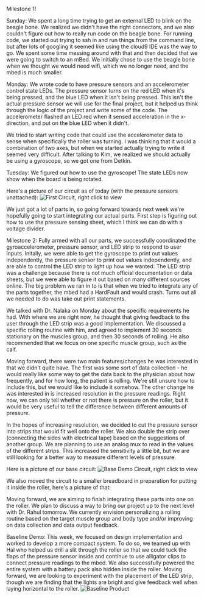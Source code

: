 Milestone 1!

Sunday:
We spent a long time trying to get an external LED to blink on the beagle bone. We realized we didn't have the right connectors, and we also couldn't figure out how to really run code on the beagle bone. For running code, we started out trying to ssh in and run things from the command line, but after lots of googling it seemed like using the cloud9 IDE was the way to go. We spent some time messing around with that and then decided that we were going to switch to an mBed. We initially chose to use the beagle bone when we thought we would need wifi, which we no longer need, and the mbed is much smaller.

Monday:
We wrote code to have pressure sensors and an accelerometer control state LEDs. The pressure sensor turns on the red LED when it's being pressed, and the blue LED when it isn't being pressed. This isn't the actual pressure sensor we will use for the final project, but it helped us think through the logic of the project and write some of the code. The accelerometer flashed an LED red when it sensed acceleration in the x-direction, and put on the blue LED when it didn't.

We tried to start writing code that could use the accelerometer data to sense when specifically the roller was turning. I was thinking that it would a combination of two axes, but when we started actually trying to write it seemed very difficult. After talking to Kim, we realized we should actually be using a gyroscope, so we got one from Detkin.

Tuesday: 
We figured out how to use the gyroscope! The state LEDs now show when the board is being rotated. 

Here's a picture of our circuit as of today (with the pressure sensors unattached):
![First Circuit, right click to view](https://github.com/shannon3297/rainbowRoller/blob/master/assets/milestone1.jpg)

We just got a lot of parts in, so going forward towards next week we're hopefully going to start integrating our actual parts. First step is figuring out how to use the pressure sensing sheet, which I think we can do with a voltage divider. 

Milestone 2:
Fully armed with all our parts, we successfully coordinated the gyroaccelerometer, pressure sensor, and LED strip to respond 
to user inputs. Initally, we were able to get the gyroscope to print out values independently, the pressure sensor to print out values independently, and are able to control the LED strip to light up how we wanted. The LED strip was a challenge because there is not much official documentation or data sheets, but we were able to figure it out based on many different sources online. The big problem we ran in to is that when we tried to integrate any of the parts together, the mbed had a HardFault and would crash. Turns out all we needed to do was take out print statements.

We talked with Dr. Nalaka on Monday about the specific requirements he had. With where we are right now, he thought that giving feedback to the user through the LED strip was a good implementation. We discussed a specific rolling routine with him, and agreed to implement 30 seconds stationary on the muscles group, and then 30 seconds of rolling. He also recommended that we focus on one specific muscle group, such as the calf. 

Moving forward, there were two main features/changes he was interested in that we didn't quite have. The first was some sort of data collection - he would really like some way to get the data back to the physician about how frequently, and for how long, the patient is rolling. We're still unsure how to include this, but we would like to include it somehow. The other change he was interested in is increased resolution in the pressure readings. Right now, we can only tell whether or not there is pressure on the roller, but it would be very useful to tell the difference between different amounts of pressure. 

In the hopes of increasing resolution, we decided to cut the pressure sensor into strips that would fit well onto the roller. We also double the strip over (connecting the sides with electrical tape) based on the suggestions of another group. We are planning to use an analog mux to read in the values of the different strips. This increased the sensitivity a little bit, but we are still looking for a better way to measure different levels of pressure.

Here is a picture of our base circuit:
![Base Demo Circuit, right click to view](https://github.com/shannon3297/rainbowRoller/blob/master/assets/circuit2.JPG) 

We also moved the circuit to a smaller breadboard in preparation for putting it inside the roller, here's a picture of that:


Moving forward, we are aiming to finish integrating these parts into one on the roller. We plan to discuss a way to bring our project up to the next level with Dr. Rahul tomorrow. We currently envision personalizing a rolling routine based on the target muscle group and body type and/or improving on data collection and data output feedback.

Baseline Demo:
This week, we focused on design implementation and worked to develop a more compact system. To do so, we teamed up with Hal who helped us drill a slit through the roller so that we could tuck the flaps of the pressure sensor inside and continue to use alligator clips to connect pressure readings to the mbed. We also successfully powered the entire system with a battery pack also hidden inside the roller. Moving forward, we are looking to experiment with the placement of the LED strip, though we are finding that the lights are bright and give feedback well when laying horizontal to the roller. 
![Baseline Product ](https://github.com/shannon3297/rainbowRoller/blob/master/assets/baseline.png)


